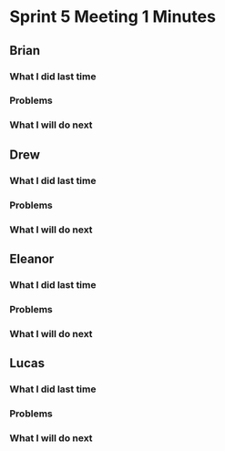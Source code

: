 # Sprint 5 Meeting 1 Minutes
## Brian
### What I did last time
### Problems
### What I will do next
## Drew
### What I did last time
### Problems
### What I will do next
## Eleanor
### What I did last time
### Problems
### What I will do next
## Lucas
### What I did last time
### Problems
### What I will do next
